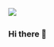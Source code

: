 ![](/パソコンにゃんこ.jpg)
### Hi there 👋
<!--
<div align = "center">
  <a href="https://github.com/kenshin-morioka">
    <img width="49%" src="https://github-readme-stats.vercel.app/api?username=AllanJone&count_private=true&theme=dark&show_icons=true&hide_border=true" />
  </a>
  <a href="https://github.com/kenshin-morioka">
    <img width="49%" src="https://github-readme-streak-stats.herokuapp.com/?user=kenshin-morioka&theme=dark&hide_border=true&date_format=%5BY%20%5DM%20j" />
  </a>
  <a href="https://github.com/kenshin-morioka">
    <img src="https://github-readme-stats.vercel.app/api/top-langs/?username=kenshin-morioka&theme=dark&layout=compact&hide_border=true" align="center" width = "49%"/>
  </a>
</div>
-->
